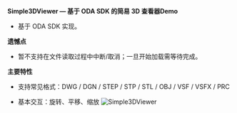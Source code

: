 **Simple3DViewer — 基于 ODA SDK 的简易 3D 查看器Demo**

- 基于 ODA SDK 实现。

**遗憾点**

- 暂不支持在文件读取过程中中断/取消；一旦开始加载需等待完成。

**主要特性**

- 支持常见格式：DWG / DGN / STEP / STP / STL / OBJ / VSF / VSFX / PRC

- 基本交互：旋转、平移、缩放
![Simple3DViewer](https://github.com/user-attachments/assets/047b8295-6bb0-4759-8751-5d2b99787229)

